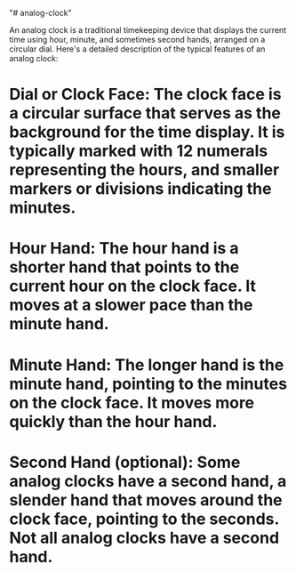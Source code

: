 "# analog-clock" 

An analog clock is a traditional timekeeping device that displays the current time using hour, minute, and sometimes second hands, arranged on a circular dial. Here's a detailed description of the typical features of an analog clock:

# Dial or Clock Face: The clock face is a circular surface that serves as the background for the time display. It is typically marked with 12 numerals representing the hours, and smaller markers or divisions indicating the minutes.

# Hour Hand: The hour hand is a shorter hand that points to the current hour on the clock face. It moves at a slower pace than the minute hand.

# Minute Hand: The longer hand is the minute hand, pointing to the minutes on the clock face. It moves more quickly than the hour hand.

# Second Hand (optional): Some analog clocks have a second hand, a slender hand that moves around the clock face, pointing to the seconds. Not all analog clocks have a second hand.
